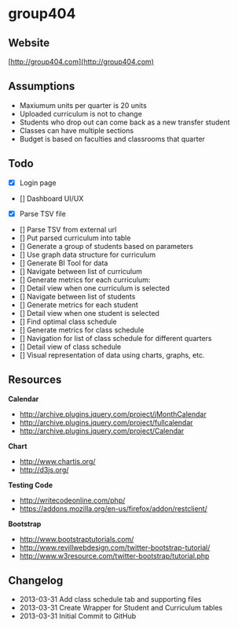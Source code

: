 group404
===========

Website
-----------
[http://group404.com](http://group404.com)

Assumptions
-----------
- Maxiumum units per quarter is 20 units
- Uploaded curriculum is not to change
- Students who drop out can come back as a new transfer student
- Classes can have multiple sections
- Budget is based on faculties and classrooms that quarter

Todo
-----------
- [x] Login page
- [] Dashboard UI/UX
- [x] Parse TSV file
- [] Parse TSV from external url
- [] Put parsed curriculum into table
- [] Generate a group of students based on parameters
- [] Use graph data structure for curriculum
- [] Generate BI Tool for data
- [] Navigate between list of curriculum
- [] Generate metrics for each curriculum:
- [] Detail view when one curriculum is selected
- [] Navigate between list of students
- [] Generate metrics for each student
- [] Detail view when one student is selected
- [] Find optimal class schedule
- [] Generate metrics for class schedule
- [] Navigation for list of class schedule for different quarters
- [] Detail view of class schedule
- [] Visual representation of data using charts, graphs, etc.

Resources
-----------
**Calendar**

- <http://archive.plugins.jquery.com/project/jMonthCalendar>
- <http://archive.plugins.jquery.com/project/fullcalendar>
- <http://archive.plugins.jquery.com/project/Calendar>

**Chart**

- <http://www.chartjs.org/>
- <http://d3js.org/>

**Testing Code**

- <http://writecodeonline.com/php/>
- <https://addons.mozilla.org/en-us/firefox/addon/restclient/>

**Bootstrap**
- <http://www.bootstraptutorials.com/>
- <http://www.revillwebdesign.com/twitter-bootstrap-tutorial/>
- <http://www.w3resource.com/twitter-bootstrap/tutorial.php>

Changelog
-----------
- 2013-03-31 Add class schedule tab and supporting files
- 2013-03-31 Create Wrapper for Student and Curriculum tables
- 2013-03-31 Initial Commit to GitHub
